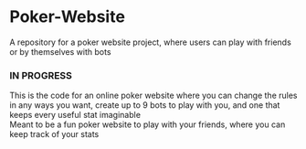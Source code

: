 # Poker-Website
A repository for a poker website project, where users can play with friends or by themselves with bots
### IN PROGRESS
This is the code for an online poker website where you can change the rules in any ways you want, create up to 9 bots to play with you, and one that keeps every useful stat imaginable  
Meant to be a fun poker website to play with your friends, where you can keep track of your stats
